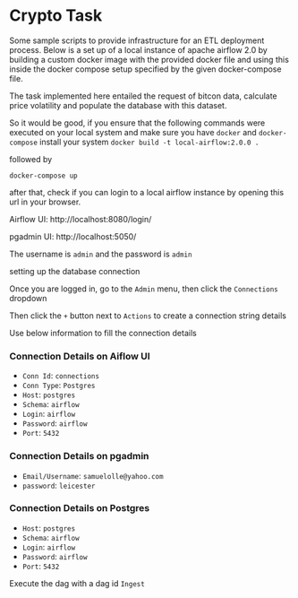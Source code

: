 # Crypto Task
Some sample scripts to provide infrastructure for an ETL deployment process. Below is a set up of a local 
instance of apache airflow 2.0 by building a custom docker image with the provided docker file and 
using this inside the docker compose setup specified by the given docker-compose file.

The task implemented here entailed the request of bitcon data, calculate price volatility and populate 
the database with this dataset.

So it would be good, if you ensure that the following commands were executed on your local system and make sure you
have `docker` and `docker-compose` install your system
`docker build -t local-airflow:2.0.0 .`

followed by 

`docker-compose up`

after that, check if you can login to a local airflow instance by opening this url in your browser.

Airflow UI: http://localhost:8080/login/

pgadmin UI: http://localhost:5050/

The username is `admin` and the password is `admin`

setting up the database connection

Once you are logged in, go to the `Admin` menu, then click the `Connections` dropdown 

Then click the `+` button next to `Actions` to create a connection string details

Use below information to fill the connection details

### Connection Details on Aiflow UI 
- `Conn Id`: `connections`
- `Conn Type`: `Postgres`
- `Host`: `postgres`
- `Schema`: `airflow`
- `Login`: `airflow`
- `Password`: `airflow`
- `Port`: `5432`


### Connection Details on pgadmin
- `Email/Username`: `samuelolle@yahoo.com`
- `password`: `leicester`


### Connection Details on Postgres
- `Host`: `postgres`
- `Schema`: `airflow`
- `Login`: `airflow`
- `Password`: `airflow`
- `Port`: `5432`

Execute the dag with a dag id `Ingest`
